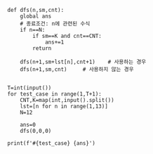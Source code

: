     def dfs(n,sm,cnt):
        global ans
        # 종료조건: n에 관련된 수식
        if n==N:
            if sm==K and cnt==CNT:
                ans+=1
            return

        dfs(n+1,sm+lst[n],cnt+1)    # 사용하는 경우
        dfs(n+1,sm,cnt)     # 사용하지 않는 경우


    T=int(input())
    for test_case in range(1,T+1):
        CNT,K=map(int,input().split())
        lst=[n for n in range(1,13)]
        N=12

        ans=0
        dfs(0,0,0)
    
    print(f'#{test_case} {ans}')